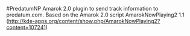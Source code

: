 #PredatumNP
Amarok 2.0 plugin to send track information to predatum.com. Based on the Amarok 2.0 script AmarokNowPlaying2 1.1  (http://kde-apps.org/content/show.php/AmarokNowPlaying2?content=107241)
